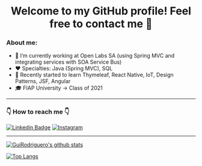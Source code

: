 <h1 align="center">
    Welcome to my GitHub profile! Feel free to contact me 👋
</h1>

### About me:
- 🔭 I’m currently working at Open Labs SA (using Spring MVC and integrating services with SOA Service Bus)
- ❤️ Specialties: Java (Spring MVC), SQL
- 🌱 Recently started to learn Thymeleaf, React Native, IoT, Design Patterns, JSF, Angular
- 🎓 FIAP University -> Class of 2021 

<hr>

### 👇 How to reach me 👇
[![Linkedin Badge](https://img.shields.io/badge/-LinkedIn-blue?style=flat-square&logo=Linkedin&logoColor=white&link=https://linkedin.com/in/brunoluiss)](https://www.linkedin.com/in/guirodriguero/)
 [![Instagram](https://img.shields.io/badge/-Instagram-E4405F?&logo=Instagram&logoColor=FFFFFF)](https://www.instagram.com/gui_rodriguero/)

<hr>

[![GuiRodriguero's github stats](https://github-readme-stats.vercel.app/api?username=GuiRodriguero&theme=nord&show_icons=true "![GuiRodriguero's github stats")](https://github.com/GuiRodriguero/github-readme-stats)

[![Top Langs](https://github-readme-stats.vercel.app/api/top-langs/?username=guirodriguero&layout=compact&theme=nord)](https://github.com/guirodriguero/github-readme-stats)

